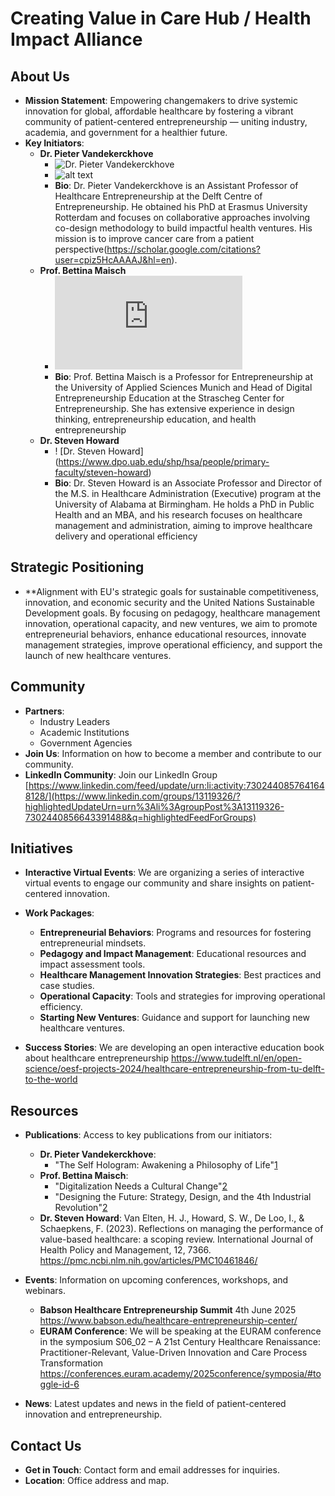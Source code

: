 # Creating Value in Care Hub / Health Impact Alliance

## About Us
- **Mission Statement**: Empowering changemakers to drive systemic innovation for global, affordable healthcare by fostering a vibrant community of patient-centered entrepreneurship — uniting industry, academia, and government for a healthier future.
- **Key Initiators**:
  - **Dr. Pieter Vandekerckhove**
    - ![Dr. Pieter Vandekerckhove](https://www.tudelft.nl/en/staff/p.b.m.vandekerckhove/)
    - ![alt text](https://github.com/[username]/[reponame]/blob/[branch]/image.jpg?raw=true)
    - **Bio**: Dr. Pieter Vandekerckhove is an Assistant Professor of Healthcare Entrepreneurship at the Delft Centre of Entrepreneurship. He obtained his PhD at Erasmus University Rotterdam and focuses on collaborative approaches involving co-design methodology to build impactful health ventures. His mission is to improve cancer care from a patient perspective(https://scholar.google.com/citations?user=cpiz5HcAAAAJ&hl=en).
  - **Prof. Bettina Maisch**
    - ![Prof. Bettina Maisch](https://www.sce.de/en/team.html)
    - **Bio**: Prof. Bettina Maisch is a Professor for Entrepreneurship at the University of Applied Sciences Munich and Head of Digital Entrepreneurship Education at the Strascheg Center for Entrepreneurship. She has extensive experience in design thinking, entrepreneurship education, and health entrepreneurship
  - **Dr. Steven Howard**
    - ! [Dr. Steven Howard] (https://www.dpo.uab.edu/shp/hsa/people/primary-faculty/steven-howard)
    - **Bio**: Dr. Steven Howard is an Associate Professor and Director of the M.S. in Healthcare Administration (Executive) program at the University of Alabama at Birmingham. He holds a PhD in Public Health and an MBA, and his research focuses on healthcare management and administration, aiming to improve healthcare delivery and operational efficiency 

## Strategic Positioning
- **Alignment with EU's strategic goals for sustainable competitiveness, innovation, and economic security and the United Nations Sustainable Development goals. By focusing on pedagogy, healthcare management innovation, operational capacity, and new ventures, we aim to promote entrepreneurial behaviors, enhance educational resources, innovate management strategies, improve operational efficiency, and support the launch of new healthcare ventures.

## Community
- **Partners**:
  - Industry Leaders
  - Academic Institutions
  - Government Agencies
- **Join Us**: Information on how to become a member and contribute to our community.
- **LinkedIn Community**: Join our LinkedIn Group [https://www.linkedin.com/feed/update/urn:li:activity:7302440857641648128/](https://www.linkedin.com/groups/13119326/?highlightedUpdateUrn=urn%3Ali%3AgroupPost%3A13119326-7302440856643391488&q=highlightedFeedForGroups)

## Initiatives
- **Interactive Virtual Events**: We are organizing a series of interactive virtual events to engage our community and share insights on patient-centered innovation.

- **Work Packages**:
  - **Entrepreneurial Behaviors**: Programs and resources for fostering entrepreneurial mindsets.
  - **Pedagogy and Impact Management**: Educational resources and impact assessment tools.
  - **Healthcare Management Innovation Strategies**: Best practices and case studies.
  - **Operational Capacity**: Tools and strategies for improving operational efficiency.
  - **Starting New Ventures**: Guidance and support for launching new healthcare ventures.

- **Success Stories**: We are developing an open interactive education book about healthcare entrepreneurship https://www.tudelft.nl/en/open-science/oesf-projects-2024/healthcare-entrepreneurship-from-tu-delft-to-the-world

## Resources
- **Publications**: Access to key publications from our initiators:
  - **Dr. Pieter Vandekerckhove**:
    - "The Self Hologram: Awakening a Philosophy of Life"[1](https://scholar.google.com/citations?user=cpiz5HcAAAAJ&hl=en)
  - **Prof. Bettina Maisch**:
    - "Digitalization Needs a Cultural Change"[2](https://www.zotero.org/maisch)
    - "Designing the Future: Strategy, Design, and the 4th Industrial Revolution"[2](https://www.zotero.org/maisch)
  - **Dr. Steven Howard**:
Van Elten, H. J., Howard, S. W., De Loo, I., & Schaepkens, F. (2023). Reflections on managing the performance of value-based healthcare: a scoping review. International Journal of Health Policy and Management, 12, 7366.
    https://pmc.ncbi.nlm.nih.gov/articles/PMC10461846/

- **Events**: Information on upcoming conferences, workshops, and webinars.
  - **Babson Healthcare Entrepreneurship Summit** 4th June 2025 https://www.babson.edu/healthcare-entrepreneurship-center/
  - **EURAM Conference**: We will be speaking at the EURAM conference in the symposium S06_02 – A 21st Century Healthcare Renaissance: Practitioner-Relevant, Value-Driven Innovation and Care Process Transformation https://conferences.euram.academy/2025conference/symposia/#toggle-id-6

- **News**: Latest updates and news in the field of patient-centered innovation and entrepreneurship.

## Contact Us
- **Get in Touch**: Contact form and email addresses for inquiries.
- **Location**: Office address and map.
